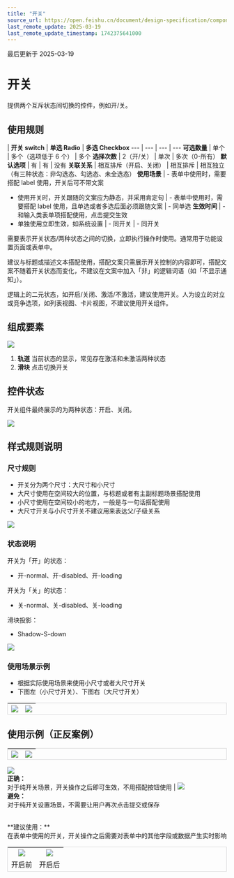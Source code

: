```yaml
---
title: "开关"
source_url: https://open.feishu.cn/document/design-specification/component---data-entry/switch
last_remote_update: 2025-03-19
last_remote_update_timestamp: 1742375641000
---
```

最后更新于 2025-03-19

# 开关
提供两个互斥状态间切换的控件，例如开/关。

## 使用规则
<!DOCTYPE html>
<html>
<head>
    <style>
        table {
            border-collapse: separate;
            border-spacing: 0;
            border: 1px solid #D5D5D6;
        }

td {
            border: 1px solid #EAEAEA;
            padding: 0px;
        }
    </style>
</head>
</html>

| **开关 switch** | **单选 Radio** | **多选 Checkbox**
--- | --- | --- | ---
**可选数量** | 单个 | 多个（选项低于 6 个） | 多个
**选择次数** | 2（开/关） | 单次 | 多次（0-所有）
**默认选项** | 有 | 有 | 没有
**关联关系** | 相互排斥（开启、关闭） | 相互排斥 | 相互独立（有三种状态：非勾选态、勾选态、未全选态）
**使用场景** | -   表单中使用时，需要搭配 label 使用，开关后可不带文案  
- 使用开关时，开关跟随的文案应为静态，并采用肯定句 | -   表单中使用时，需要搭配 label 使用，且单选或者多选后面必须跟随文案 | - 同单选
**生效时间** | -   和输入类表单项搭配使用，点击提交生效  
- 单独使用立即生效，如系统设置 | -   同开关 | -  同开关

需要表示开关状态/两种状态之间的切换，立即执行操作时使用。通常用于功能设置页面或表单中。

建议与标题或描述文本搭配使用，搭配文案只需展示开关控制的内容即可，搭配文案不随着开关状态而变化，不建议在文案中加入「非」的逻辑词语（如「不显示通知」）。

逻辑上的二元状态，如开启/关闭、激活/不激活，建议使用开关。人为设立的对立或竞争选项，如列表视图、卡片视图，不建议使用开关组件。

## 组成要素

![](https://sf3-cn.feishucdn.com/obj/open-platform-opendoc/3fcc4ef15c4fb4b72dcff81c202fe1c4_HBjxjV3arc.png?height=402&lazyload=true&maxWidth=800&width=2048)

1. **轨道** 当前状态的显示，常见存在激活和未激活两种状态
1. **滑块** 点击切换开关

## 控件状态

开关组件最终展示的为两种状态：开启、关闭。

![](https://sf3-cn.feishucdn.com/obj/open-platform-opendoc/fdec17288a4c720db61106c009993144_iYoRE8n09B.png?height=284&lazyload=true&maxWidth=800&width=2048)

## 样式规则说明

### 尺寸规则

- 开关分为两个尺寸：大尺寸和小尺寸
- 大尺寸使用在空间较大的位置，与标题或者有主副标题场景搭配使用
- 小尺寸使用在空间较小的地方，一般是与一句话搭配使用 
- 大尺寸开关与小尺寸开关不建议用来表达父/子级关系

![](https://sf3-cn.feishucdn.com/obj/open-platform-opendoc/d81256b7fd694708eaffb642577a3f58_xRo1GnYClv.png?height=356&lazyload=true&maxWidth=800&width=2048)

### 状态说明

开关为「开」的状态：
- 开-normal、开-disabled、开-loading

开关为「关」的状态：
- 关-normal、关-disabled、关-loading

滑块投影：
- Shadow-S-down

![](https://sf3-cn.feishucdn.com/obj/open-platform-opendoc/1e5a1e6f1b36de208d52bee3127b6d5f_nVbXGlXZ2X.png?height=284&lazyload=true&maxWidth=800&width=2048)

### 使用场景示例

- 根据实际使用场景来使用小尺寸或者大尺寸开关
- 下图左（小尺寸开关）、下图右（大尺寸开关）

![](https://sf3-cn.feishucdn.com/obj/open-platform-opendoc/7a24cf5462c5efaaafa32f89c1294383_CTUfDEWmEd.png?height=1300&lazyload=true&width=2048) | ![](https://sf3-cn.feishucdn.com/obj/open-platform-opendoc/e00fb68846f0fcaff7e774b50a783a7a_IayHRgdEH6.png?height=1300&lazyload=true&width=2048)
--- | ---

## 使用示例（正反案例）

![](https://sf3-cn.feishucdn.com/obj/open-platform-opendoc/92cccefe5c56077adbc6ab507e78dc9b_7l3CRNm26p.png?height=1300&lazyload=true&width=2048) | ![](https://sf3-cn.feishucdn.com/obj/open-platform-opendoc/2ecb31dec76b6519e7b2b45f7cd0845a_h5Qeu5kXYw.png?height=1300&lazyload=true&width=2048)
--- | ---
![](https://sf3-cn.feishucdn.com/obj/open-platform-opendoc/f280964f6dabb16bf6ea6801799276a3_3hYp5rFRao.png?height=20&lazyload=true&width=800)  
**正确：**   
对于纯开关场景，开关操作之后即可生效，不用搭配按钮使用 | ![](https://sf3-cn.feishucdn.com/obj/open-platform-opendoc/5d576ae0cad45457a2c92e8b32194543_EWbyDet7Zc.png?height=20&lazyload=true&width=800)  
**避免：**   
对于纯开关设置场景，不需要让用户再次点击提交或保存

<br>
**建议使用：**<br> 
在表单中使用的开关，开关操作之后需要对表单中的其他字段或数据产生实时影响

![](https://sf3-cn.feishucdn.com/obj/open-platform-opendoc/0ba03363b0ab69b74badbc0d49ed7b2d_tKaj2EvoLV.png?height=1300&lazyload=true&width=2048) | ![](https://sf3-cn.feishucdn.com/obj/open-platform-opendoc/8190cd6eab9dc079af4e3f561e765b44_PombRJoKNh.png?height=1300&lazyload=true&width=2048)
--- | ---
开启前 | 开启后
